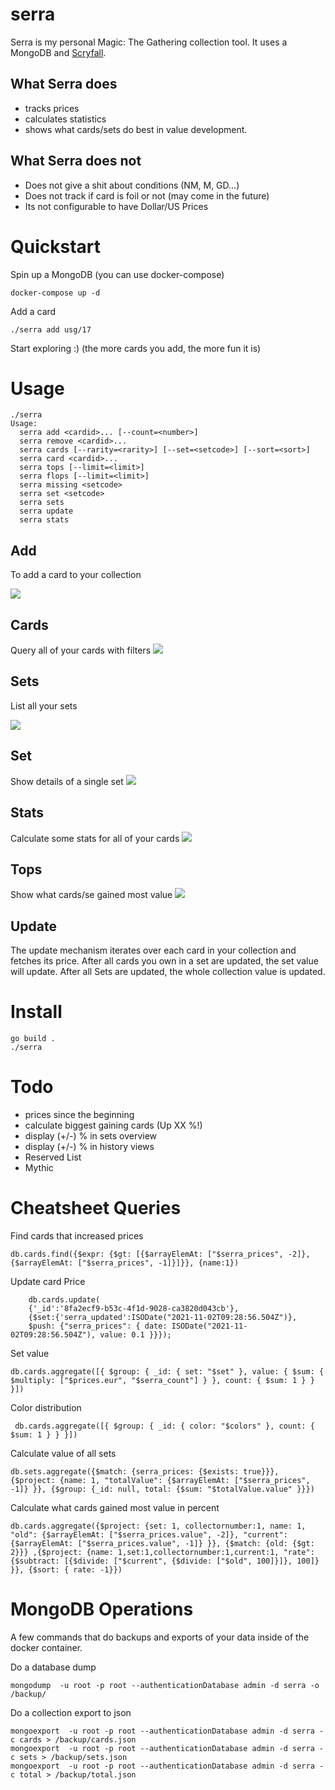 # serra

Serra is my personal Magic: The Gathering collection tool.
It uses a MongoDB and [Scryfall](https://scryfall.com).

## What Serra does

* tracks prices
* calculates statistics
* shows what cards/sets do best in value development.

## What Serra does not

* Does not give a shit about conditions (NM, M, GD...)
* Does not track if card is foil or not (may come in the future)
* Its not configurable to have Dollar/US Prices

# Quickstart

Spin up a MongoDB (you can use docker-compose)

    docker-compose up -d

Add a card

    ./serra add usg/17

Start exploring :) (the more cards you add, the more fun it is)

# Usage

```
./serra
Usage:
  serra add <cardid>... [--count=<number>]
  serra remove <cardid>...
  serra cards [--rarity=<rarity>] [--set=<setcode>] [--sort=<sort>]
  serra card <cardid>...
  serra tops [--limit=<limit>]
  serra flops [--limit=<limit>]
  serra missing <setcode>
  serra set <setcode>
  serra sets
  serra update
  serra stats
```

## Add

To add a card to your collection

![](https://github.com/noqqe/serra/blob/main/imgs/add.png)

## Cards

Query all of your cards with filters
![](https://github.com/noqqe/serra/blob/main/imgs/cards.png)

## Sets
List all your sets

![](https://github.com/noqqe/serra/blob/main/imgs/sets.png)

## Set

Show details of a single set
![](https://github.com/noqqe/serra/blob/main/imgs/set.png)

## Stats

Calculate some stats for all of your cards
![](https://github.com/noqqe/serra/blob/main/imgs/stats.png)

## Tops

Show what cards/se gained most value
![](https://github.com/noqqe/serra/blob/main/imgs/tops.png)

## Update

The update mechanism iterates over each card in your collection and fetches
its price. After all cards you own in a set are updated, the set value will
update. After all Sets are updated, the whole collection value is updated.

# Install

    go build .
    ./serra

# Todo

* prices since the beginning
* calculate biggest gaining cards (Up XX %!)
* display (+/-) % in sets overview
* display (+/-) % in history views
* Reserved List
* Mythic

# Cheatsheet Queries

Find cards that increased prices

    db.cards.find({$expr: {$gt: [{$arrayElemAt: ["$serra_prices", -2]}, {$arrayElemAt: ["$serra_prices", -1]}]}}, {name:1})

Update card Price

		db.cards.update(
		{'_id':'8fa2ecf9-b53c-4f1d-9028-ca3820d043cb'},
		{$set:{'serra_updated':ISODate("2021-11-02T09:28:56.504Z")},
		$push: {"serra_prices": { date: ISODate("2021-11-02T09:28:56.504Z"), value: 0.1 }}});

Set value

    db.cards.aggregate([{ $group: { _id: { set: "$set" }, value: { $sum: { $multiply: ["$prices.eur", "$serra_count"] } }, count: { $sum: 1 } } }])

Color distribution

     db.cards.aggregate([{ $group: { _id: { color: "$colors" }, count: { $sum: 1 } } }])

Calculate value of all sets

    db.sets.aggregate({$match: {serra_prices: {$exists: true}}}, {$project: {name: 1, "totalValue": {$arrayElemAt: ["$serra_prices", -1]} }}, {$group: {_id: null, total: {$sum: "$totalValue.value" }}})

Calculate what cards gained most value in percent

    db.cards.aggregate({$project: {set: 1, collectornumber:1, name: 1, "old": {$arrayElemAt: ["$serra_prices.value", -2]}, "current": {$arrayElemAt: ["$serra_prices.value", -1]} }}, {$match: {old: {$gt: 2}}} ,{$project: {name: 1,set:1,collectornumber:1,current:1, "rate": {$subtract: [{$divide: ["$current", {$divide: ["$old", 100]}]}, 100]} }}, {$sort: { rate: -1}})

# MongoDB Operations

A few commands that do backups and exports of your data inside of the docker
container.

Do a database dump

    mongodump  -u root -p root --authenticationDatabase admin -d serra -o /backup/

Do a collection export to json

    mongoexport  -u root -p root --authenticationDatabase admin -d serra -c cards > /backup/cards.json
    mongoexport  -u root -p root --authenticationDatabase admin -d serra -c sets > /backup/sets.json
    mongoexport  -u root -p root --authenticationDatabase admin -d serra -c total > /backup/total.json
